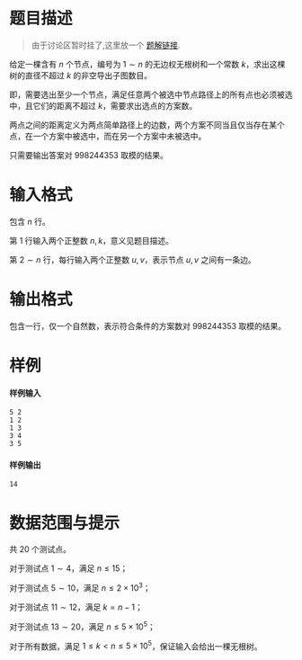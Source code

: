 
# 题目描述

> 由于讨论区暂时挂了,这里放一个 [题解链接](https://jkloverdcoi.github.io/2019/12/26/Loj-6712-%E6%95%B0%E6%A0%91%E4%B8%8A%E5%9D%97/).

给定一棵含有 $n$ 个节点，编号为 $1\sim n$ 的无边权无根树和一个常数 $k$，求出这棵树的直径不超过 $k$ 的非空导出子图数目。

即，需要选出至少一个节点，满足任意两个被选中节点路径上的所有点也必须被选中，且它们的距离不超过 $k$，需要求出选点的方案数。

两点之间的距离定义为两点简单路径上的边数，两个方案不同当且仅当存在某个点，在一个方案中被选中，而在另一个方案中未被选中。

只需要输出答案对 $998244353$ 取模的结果。

# 输入格式

包含 $n$ 行。

第 $1$ 行输入两个正整数 $n,k$，意义见题目描述。

第 $2\sim n$ 行，每行输入两个正整数 $u,v$，表示节点 $u,v$ 之间有一条边。


# 输出格式

包含一行，仅一个自然数，表示符合条件的方案数对 $998244353$ 取模的结果。

# 样例

#### 样例输入

```plain
5 2
1 2
1 3
3 4
3 5
```
#### 样例输出

```plain
14
```

# 数据范围与提示

共 $20$ 个测试点。

对于测试点 $1\sim 4$，满足 $n\le 15$；

对于测试点 $5\sim 10$，满足 $n\le 2\times 10^3$；

对于测试点 $11\sim 12$，满足 $k=n-1$；

对于测试点 $13\sim 20$，满足 $n\le 5\times 10^5$；

对于所有数据，满足 $1\le k< n\le 5\times 10^5$，保证输入会给出一棵无根树。


